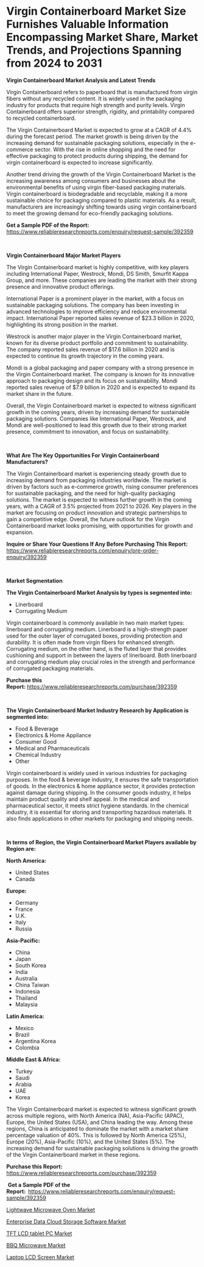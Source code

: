 <p><h1>Virgin Containerboard Market Size Furnishes Valuable Information Encompassing Market Share, Market Trends, and Projections Spanning from 2024 to 2031</h1></p><p><strong>Virgin Containerboard Market Analysis and Latest Trends</strong></p>
<p><p>Virgin Containerboard refers to paperboard that is manufactured from virgin fibers without any recycled content. It is widely used in the packaging industry for products that require high strength and purity levels. Virgin Containerboard offers superior strength, rigidity, and printability compared to recycled containerboard.</p><p>The Virgin Containerboard Market is expected to grow at a CAGR of 4.4% during the forecast period. The market growth is being driven by the increasing demand for sustainable packaging solutions, especially in the e-commerce sector. With the rise in online shopping and the need for effective packaging to protect products during shipping, the demand for virgin containerboard is expected to increase significantly.</p><p>Another trend driving the growth of the Virgin Containerboard Market is the increasing awareness among consumers and businesses about the environmental benefits of using virgin fiber-based packaging materials. Virgin containerboard is biodegradable and recyclable, making it a more sustainable choice for packaging compared to plastic materials. As a result, manufacturers are increasingly shifting towards using virgin containerboard to meet the growing demand for eco-friendly packaging solutions.</p></p>
<p><strong>Get a Sample PDF of the Report:&nbsp;</strong> <a href="https://www.reliableresearchreports.com/enquiry/request-sample/392359">https://www.reliableresearchreports.com/enquiry/request-sample/392359</a></p>
<p>&nbsp;</p>
<p><strong>Virgin Containerboard Major Market Players</strong></p>
<p><p>The Virgin Containerboard market is highly competitive, with key players including International Paper, Westrock, Mondi, DS Smith, Smurfit Kappa Group, and more. These companies are leading the market with their strong presence and innovative product offerings.</p><p>International Paper is a prominent player in the market, with a focus on sustainable packaging solutions. The company has been investing in advanced technologies to improve efficiency and reduce environmental impact. International Paper reported sales revenue of $23.3 billion in 2020, highlighting its strong position in the market.</p><p>Westrock is another major player in the Virgin Containerboard market, known for its diverse product portfolio and commitment to sustainability. The company reported sales revenue of $17.6 billion in 2020 and is expected to continue its growth trajectory in the coming years.</p><p>Mondi is a global packaging and paper company with a strong presence in the Virgin Containerboard market. The company is known for its innovative approach to packaging design and its focus on sustainability. Mondi reported sales revenue of $7.9 billion in 2020 and is expected to expand its market share in the future.</p><p>Overall, the Virgin Containerboard market is expected to witness significant growth in the coming years, driven by increasing demand for sustainable packaging solutions. Companies like International Paper, Westrock, and Mondi are well-positioned to lead this growth due to their strong market presence, commitment to innovation, and focus on sustainability.</p></p>
<p>&nbsp;</p>
<p><strong>What Are The Key Opportunities For Virgin Containerboard Manufacturers?</strong></p>
<p><p>The Virgin Containerboard market is experiencing steady growth due to increasing demand from packaging industries worldwide. The market is driven by factors such as e-commerce growth, rising consumer preferences for sustainable packaging, and the need for high-quality packaging solutions. The market is expected to witness further growth in the coming years, with a CAGR of 3.5% projected from 2021 to 2026. Key players in the market are focusing on product innovation and strategic partnerships to gain a competitive edge. Overall, the future outlook for the Virgin Containerboard market looks promising, with opportunities for growth and expansion.</p></p>
<p><strong>Inquire or Share Your Questions If Any Before Purchasing This Report:</strong> <a href="https://www.reliableresearchreports.com/enquiry/pre-order-enquiry/392359">https://www.reliableresearchreports.com/enquiry/pre-order-enquiry/392359</a></p>
<p>&nbsp;</p>
<p><strong>Market Segmentation</strong></p>
<p><strong>The Virgin Containerboard Market Analysis by types is segmented into:</strong></p>
<p><ul><li>Linerboard</li><li>Corrugating Medium</li></ul></p>
<p><p>Virgin containerboard is commonly available in two main market types: linerboard and corrugating medium. Linerboard is a high-strength paper used for the outer layer of corrugated boxes, providing protection and durability. It is often made from virgin fibers for enhanced strength. Corrugating medium, on the other hand, is the fluted layer that provides cushioning and support in between the layers of linerboard. Both linerboard and corrugating medium play crucial roles in the strength and performance of corrugated packaging materials.</p></p>
<p><strong>Purchase this Report:&nbsp;</strong><a href="https://www.reliableresearchreports.com/purchase/392359">https://www.reliableresearchreports.com/purchase/392359</a></p>
<p>&nbsp;</p>
<p><strong>The Virgin Containerboard Market Industry Research by Application is segmented into:</strong></p>
<p><ul><li>Food & Beverage</li><li>Electronics & Home Appliance</li><li>Consumer Good</li><li>Medical and Pharmaceuticals</li><li>Chemical Industry</li><li>Other</li></ul></p>
<p><p>Virgin containerboard is widely used in various industries for packaging purposes. In the food & beverage industry, it ensures the safe transportation of goods. In the electronics & home appliance sector, it provides protection against damage during shipping. In the consumer goods industry, it helps maintain product quality and shelf appeal. In the medical and pharmaceutical sector, it meets strict hygiene standards. In the chemical industry, it is essential for storing and transporting hazardous materials. It also finds applications in other markets for packaging and shipping needs.</p></p>
<p>&nbsp;</p>
<p><strong>In terms of Region, the Virgin Containerboard Market Players available by Region are:</strong></p>
<p>
    <p> <strong> North America: </strong>
        <ul>
            <li>United States</li>
            <li>Canada</li>
        </ul>
        </p> 
    <p> <strong> Europe: </strong>
        <ul>
            <li>Germany</li>
            <li>France</li>
            <li>U.K.</li>
            <li>Italy</li>
            <li>Russia</li>
        </ul>
        </p> 
    <p> <strong> Asia-Pacific: </strong>
        <ul>
            <li>China</li>
            <li>Japan</li>
            <li>South Korea</li>
            <li>India</li>
            <li>Australia</li>
            <li>China Taiwan</li>
            <li>Indonesia</li>
            <li>Thailand</li>
            <li>Malaysia</li>
        </ul>
        </p> 
    <p> <strong> Latin America: </strong>
        <ul>
            <li>Mexico</li>
            <li>Brazil</li>
            <li>Argentina Korea</li>
            <li>Colombia</li>
        </ul>
        </p> 
    <p> <strong> Middle East & Africa: </strong>
        <ul>
            <li>Turkey</li>
            <li>Saudi</li>
            <li>Arabia</li>
            <li>UAE</li>
            <li>Korea</li>
        </ul>
    </p>
    </p>
<p><p>The Virgin Containerboard market is expected to witness significant growth across multiple regions, with North America (NA), Asia-Pacific (APAC), Europe, the United States (USA), and China leading the way. Among these regions, China is anticipated to dominate the market with a market share percentage valuation of 40%. This is followed by North America (25%), Europe (20%), Asia-Pacific (10%), and the United States (5%). The increasing demand for sustainable packaging solutions is driving the growth of the Virgin Containerboard market in these regions.</p></p>
<p><strong>Purchase this Report: </strong><a href="https://www.reliableresearchreports.com/purchase/392359">https://www.reliableresearchreports.com/purchase/392359</a></p>
<p>&nbsp;<strong>Get a Sample PDF of the Report:&nbsp;&nbsp;</strong><a href="https://www.reliableresearchreports.com/enquiry/request-sample/392359">https://www.reliableresearchreports.com/enquiry/request-sample/392359</a></p>
<p><strong></strong></p>
<p><p><a href="https://view.publitas.com/reportprime-1/lightwave-microwave-oven-market-size-share-trends-analysis-report-by-application-regional-outlook-competitive-strategies-and-segment-forecasts-2024-2031/">Lightwave Microwave Oven Market</a></p><p><a href="https://funky-papaya-cf4.notion.site/Enterprise-Data-Cloud-Storage-Software-Market-Size-and-Growth-Market-Segmentation-Regional-and-Cou-1096e87e0b0e46e6986cf8d4b5ddaae9">Enterprise Data Cloud Storage Software Market</a></p><p><a href="https://confirmed-shield-e13.notion.site/TFT-LCD-tablet-PC-Market-with-the-goal-of-estimating-the-market-size-and-future-growth-potential-of--f647f89015084478bc6db4df56fd60ca">TFT LCD tablet PC Market</a></p><p><a href="https://view.publitas.com/reportprime-1/bbq-microwave-market-size-and-examines-its-market-scope-with-a-primary-focus-on-growth-opportunities-and-forecasted-trends-spanning-from-2024-to-2031/">BBQ Microwave Market</a></p><p><a href="https://sore-arch-6db.notion.site/Insights-into-Laptop-LCD-Screen-Market-Size-Analysing-Market-Share-Trends-and-Growth-from-2024-to-d590a5298916494abdf4130834b852e3">Laptop LCD Screen Market</a></p></p>